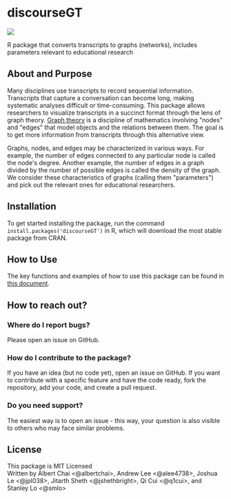 # discourseGT
[![](https://cranlogs.r-pkg.org/badges/discourseGT)](https://cran.r-project.org/package=discourseGT)

R package that converts transcripts to graphs (networks), includes parameters relevant to educational research

## About and Purpose
Many disciplines use transcripts to record sequential information. Transcripts that capture a conversation can become long, making systematic analyses difficult or time-consuming. This package allows researchers to visualize transcripts in a succinct format through the lens of graph theory. [Graph theory](https://en.wikipedia.org/wiki/Graph_theory) is a discipline of mathematics involving "nodes" and "edges" that model objects and the relations between them. The goal is to get more information from transcripts through this alternative view.

Graphs, nodes, and edges may be characterized in various ways. For example, the number of edges connected to any particular node is called the node's degree. Another example, the number of edges in a graph divided by the number of possible edges is called the density of the graph. We consider these characteristics of graphs (calling them "parameters") and pick out the relevant ones for educational researchers.
  
## Installation
To get started installing the package, run the command `install.packages('discourseGT')` in R, which will download the most stable package from CRAN.  

## How to Use
The key functions and examples of how to use this package can be found in [this document](https://github.com/q1cui/discourseGT/blob/cc592b48f9e0e70bf6ae82c91b6008b81b3f94e9/vignettes/discourseGT_new.pdf).

## How to reach out?
### Where do I report bugs?
Please open an issue on GitHub.

### How do I contribute to the package?
If you have an idea (but no code yet), open an issue on GitHub. If you want to contribute with a specific feature and have the code ready, fork the repository, add your code, and create a pull request.

### Do you need support?
The easiest way is to open an issue - this way, your question is also visible to others who may face similar problems.

## License
This package is MIT Licensed  
Written by Albert Chai <@albertchai>, Andrew Lee <@alee4738>, Joshua Le <@jpl038>, Jitarth Sheth <@jshethbright>, Qi Cui <@q1cui>, and Stanley Lo <@smlo>
